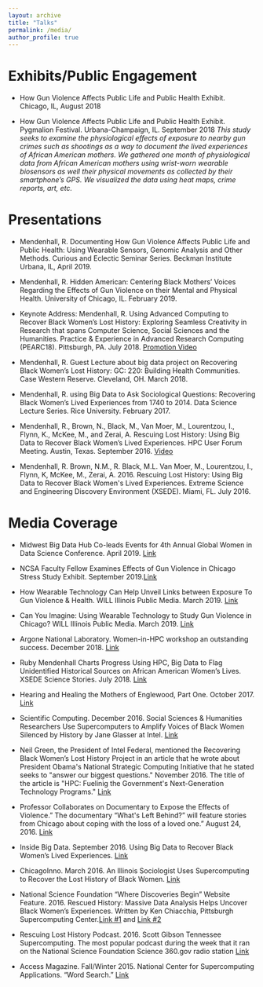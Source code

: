 ```yaml
---
layout: archive
title: "Talks"
permalink: /media/
author_profile: true
---
```

# Exhibits/Public Engagement

- How Gun Violence Affects Public Life and Public Health Exhibit. Chicago, IL, August 2018 

- How Gun Violence Affects Public Life and Public Health Exhibit. Pygmalion Festival. Urbana-Champaign, IL. September 2018
*This study seeks to examine the physiological effects of exposure to nearby gun crimes such as shootings as a way to document the lived experiences of African American mothers. We gathered one month of physiological data from African American mothers using wrist-worn wearable biosensors as well their physical movements as collected by their smartphone’s GPS. We visualized the data using heat maps, crime reports, art, etc.*


# Presentations

- Mendenhall, R. Documenting How Gun Violence Affects Public Life and Public Health: Using 
Wearable Sensors, Genomic Analysis and Other Methods. Curious and Eclectic Seminar Series. Beckman Institute Urbana, IL, April 2019.

- Mendenhall, R. Hidden American: Centering Black Mothers’ Voices Regarding the Effects of 
Gun Violence on their Mental and Physical Health. University of Chicago, IL. February 2019.

- Keynote Address: Mendenhall, R.  Using Advanced Computing to Recover Black Women’s Lost History: Exploring Seamless Creativity in Research that spans Computer Science, Social Sciences and the Humanities. Practice \& Experience in Advanced Research Computing (PEARC18). Pittsburgh, PA. July 2018. [Promotion Video](https://www.youtube.com/watch?v=lToKi57dUtg)

- Mendenhall, R. Guest Lecture about big data project on Recovering Black Women’s Lost History: GC: 220: Building Health Communities. Case Western Reserve. Cleveland, OH. March 2018.

- Mendenhall, R. using Big Data to Ask Sociological Questions: Recovering Black Women’s Lived Experiences from 1740 to 2014. Data Science Lecture Series. Rice University. February 2017.

- Mendenhall, R., Brown, N., Black, M., Van Moer, M., Lourentzou, I., Flynn, K., McKee, M., and Zerai, A. Rescuing Lost History: Using Big Data to Recover Black Women’s Lived Experiences. HPC User Forum Meeting. Austin, Texas. September 2016. [Video](https://www.youtube.com/watch?v=Xfr3r47QAeg)

- Mendenhall, R. Brown, N.M., R. Black, M.L. Van Moer, M., Lourentzou, I., Flynn, K, McKee, 
M., Zerai, A. 2016. Rescuing Lost History: Using Big Data to Recover Black Women's Lived Experiences. Extreme Science and Engineering Discovery Environment (XSEDE). Miami, FL. July 2016.


# Media Coverage

- Midwest Big Data Hub Co-leads Events for 4th Annual Global Women in Data Science Conference. April 2019. [Link](http://midwestbigdatahub.org/category/events/)

- NCSA Faculty Fellow Examines Effects of Gun Violence in Chicago Stress Study Exhibit. September 2019.[Link](http://www.ncsa.illinois.edu/news/story/ncsa_faculty_fellow_examines_effects_of_gun_violence_in_chicago_stress_stud)

- How Wearable Technology Can Help Unveil Links between Exposure To Gun Violence \& Health. WILL Illinois Public Media. March 2019. [Link](https://will.illinois.edu/news/story/how-wearable-technology-can-help-unveil-links-between-exposure-to-gun-viole)

- Can You Imagine: Using Wearable Technology to Study Gun Violence in Chicago? WILL Illinois Public Media. March 2019. [Link](http://www.ncsa.illinois.edu/news/story/can_you_imagine_using_wearable_technology_to_study_gun_violence_in_chicago)

- Argone National Laboratory. Women-in-HPC workshop an outstanding success. December 2018. [Link](https://www.anl.gov/mcs/article/womeninhpc-workshop-an-outstanding-success)

- Ruby Mendenhall Charts Progress Using HPC, Big Data to Flag Unidentified Historical Sources on African American Women’s Lives. XSEDE Science Stories. July 2018. [Link](https://www.xsede.org/news/science-stories/-/asset_publisher/9JovW1UTN10Q/content/ruby-mendenhall-charts-progress-using-hpc-big-data-to-flag-unidentified-historical-sources\\-on-african-american-women%E2%80%99s-lives/10165)

- Hearing and Healing the Mothers of Englewood, Part One. October 2017. [Link](http://storied.illinois.edu/ruby/)

- Scientific Computing. December 2016. Social Sciences & Humanities Researchers Use Supercomputers to Amplify Voices of Black Women Silenced by History by Jane Glasser at Intel. [Link](http://www.scientificcomputing.com/article/2016/12/social-sciences-humanities-researchers-use-supercomputers-amplify-voices-black-women-silenced)

- Neil Green, the President of Intel Federal, mentioned the Recovering Black Women’s Lost History Project in an article that he wrote about President Obama's National Strategic Computing Initiative that he stated seeks to "answer our biggest questions." November 2016. The title of the article is "HPC: Fuelinig the Government's Next-Generation Technology Programs."  [Link](https://fcw.com/articles/2016/11/08/comment-hpc-intel.aspx)

- Professor Collaborates on Documentary to Expose the Effects of Violence.” The documentary “What's Left Behind?” will feature stories from Chicago about coping with the loss of a loved one.” August 24, 2016. [Link](http://www.las.illinois.edu/news/article/?id=18888&/news/news/2016/whatsleftbehind16/)

- Inside Big Data. September 2016. Using Big Data to Recover Black Women’s Lived Experiences. [Link](http://insidebigdata.com/2016/09/20/rescuing-lost-history-using-big-data-to-recover-black-womens-lived-experiences/)

- ChicagoInno. March 2016.  An Illinois Sociologist Uses Supercomputing to Recover the Lost History of Black Women. [Link](http://chicagoinno.streetwise.co/2016/03/16/a-supercomputer-helps-uiuc-researchers-recover-lost-history/)

- National Science Foundation “Where Discoveries Begin” Website Feature. 2016. Rescued History: Massive Data Analysis Helps Uncover Black Women’s Experiences. Written by Ken Chiacchia, Pittsburgh Supercomputing Center.[Link #1](https://www.nsf.gov/discoveries/disc_summ.jsp?cntn_id=137797) and [Link #2](http://www.nsf.gov/discoveries/disc_summ.jsp?cntn_id=137797)

- Rescuing Lost History Podcast. 2016. Scott Gibson Tennessee Supercomputing.
The most popular podcast during the week that it ran on the National Science Foundation Science 360.gov radio station
[Link](https://soundcloud.com/tennessee-supercomputing/recovering-lost-history)

- Access Magazine. Fall/Winter 2015. National Center for Supercomputing Applications. “Word Search.” [Link](http://www.ncsa.illinois.edu/news/story/word_search)


